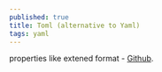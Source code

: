 ```yaml
---
published: true
title: Toml (alternative to Yaml)
tags: yaml
---
```

properties like extened format - [Github](https://github.com/toml-lang/toml).

